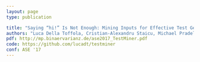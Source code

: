 ```yaml
---
layout: page
type: publication

title: "Saying “hi!” Is Not Enough: Mining Inputs for Effective Test Generation"
authors: "Luca Della Toffola, Cristian-Alexandru Staicu, Michael Pradel"
pdf: http://mp.binaervarianz.de/ase2017_TestMiner.pdf
code: https://github.com/lucadt/testminer
conf: ASE '17
---
```


